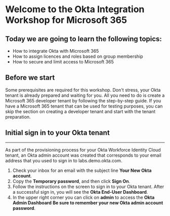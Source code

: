 # Welcome to the Okta Integration Workshop for Microsoft 365

## Today we are going to learn the following topics:

- How to integrate Okta with Microsoft 365
- How to assign licences and roles based on group membership
- How to secure and limit access to Microsoft 365

## Before we start

Some prerequisites are required for this workshop. Don't stress, your Okta tenant is already prepared and waiting for you. All you need to do is create a Microsoft 365 developer tenant by following the step-by-step guide.
If you have a Microsoft 365 tenant that can be used for testing purposes, you can skip the section on creating a developer tenant and start with the tenant preparation.

## Initial sign in to your Okta tenant

---
As part of the provisioning process for your Okta Workforce Identity Cloud tenant, an Okta admin account was created that corresponds to your email address that you used to sign in to labs.demo.okta.com.

1. Check your inbox for an email with the subject line **Your New Okta account**.
1. Copy the **Temporary password**, and then click **Sign On**.
1. Follow the instructions on the screen to sign in to your Okta tenant. After a successful sign in, you will see the **Okta End-User Dashboard**.
1. In the upper right corner you can click on **admin** to access the **Okta Admin Dashboard**
   **Be sure to remember your new Okta admin account password**.
